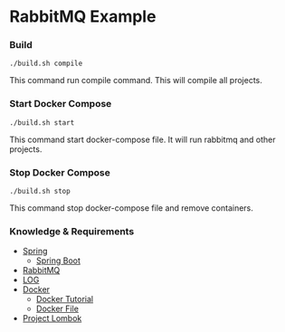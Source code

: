 # **RabbitMQ Example**

### Build

```
./build.sh compile
```

This command run compile command. This will compile all projects.

### Start Docker Compose

```
./build.sh start
```

This command start docker-compose file. It will run rabbitmq and other projects.

### Stop Docker Compose


```
./build.sh stop
```

This command stop docker-compose file and remove containers.


### Knowledge & Requirements

* [Spring](https://spring.io/)
  * [Spring Boot](https://projects.spring.io/spring-boot/)
* [RabbitMQ](https://www.rabbitmq.com/)
* [LOG](https://www.slf4j.org/manual.html)
* [Docker](https://www.docker.com/)
  * [Docker Tutorial](https://docs.docker.com/get-started/#setup)
  * [Docker File](https://docs.docker.com/engine/userguide/eng-image/dockerfile_best-practices/#label)
* [Project Lombok](https://projectlombok.org/)
